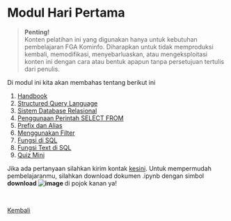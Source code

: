 <h1>Modul Hari Pertama</h1>

>**Penting!**</br>Konten pelatihan ini yang digunakan hanya untuk kebutuhan pembelajaran FGA Kominfo. Diharapkan untuk tidak memproduksi kembali, memodifikasi, menyebarluaskan, atau mengeksploitasi konten ini dengan cara atau bentuk apapun tanpa persetujuan tertulis dari penulis.

<p>Di modul ini kita akan membahas tentang berikut ini</p>
<ol>
    <li><a href="https://github.com/AbelKristanto/kominfofgabatch2/blob/main/day2/FGABatch2DAY2.pdf">Handbook</a></li>
    <li><a href="https://nbviewer.org/github/AbelKristanto/kominfofgabatch2/blob/daa995d9696fd5ae74893e0283470a74d646e4b2/day2/bagian1.ipynb">Structured Query Language</a></li>
    <li><a href="https://nbviewer.org/github/AbelKristanto/kominfofgabatch2/blob/daa995d9696fd5ae74893e0283470a74d646e4b2/day2/bagian2.ipynb">Sistem Database Relasional</a></li>
    <li><a href="https://nbviewer.org/github/AbelKristanto/kominfofgabatch2/blob/daa995d9696fd5ae74893e0283470a74d646e4b2/day2/bagian3.ipynb">Penggunaan Perintah SELECT FROM</a></li>
    <li><a href="https://nbviewer.org/github/AbelKristanto/kominfofgabatch2/blob/daa995d9696fd5ae74893e0283470a74d646e4b2/day2/bagian4.ipynb">Prefix dan Alias</a></li>
    <li><a href="https://nbviewer.org/github/AbelKristanto/kominfofgabatch2/blob/daa995d9696fd5ae74893e0283470a74d646e4b2/day2/bagian5.ipynb">Menggunakan Filter</a></li>
    <li><a href="https://nbviewer.org/github/AbelKristanto/kominfofgabatch2/blob/daa995d9696fd5ae74893e0283470a74d646e4b2/day2/bagian6.ipynb">Fungsi di SQL</a></li>
    <li><a href="https://nbviewer.org/github/AbelKristanto/kominfofgabatch2/blob/daa995d9696fd5ae74893e0283470a74d646e4b2/day2/bagian7.ipynb">Fungsi Text di SQL</a></li>
    <li><a href="https://nbviewer.org/github/AbelKristanto/kominfofgabatch2/blob/daa995d9696fd5ae74893e0283470a74d646e4b2/day2/bagian8.ipynb">Quiz Mini</a></li>
</ol>

Jika ada pertanyaan silahkan kirim kontak [kesini](https://id.linkedin.com/in/abelkristanto/in). Untuk mempermudah pembelajaranmu, silahkan download dokumen .ipynb dengan simbol <b>download ![image](https://user-images.githubusercontent.com/58840455/190901280-e324a608-23d8-4f18-94d7-02691240ce6c.png)
</b> di pojok kanan ya!

</br>

[Kembali](https://github.com/AbelKristanto/kominfofgabatch2/blob/main/README.md)
